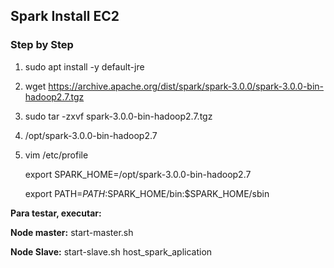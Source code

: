 ## Spark Install EC2

### Step by Step

1. sudo apt install -y default-jre

2. wget https://archive.apache.org/dist/spark/spark-3.0.0/spark-3.0.0-bin-hadoop2.7.tgz

3. sudo tar -zxvf spark-3.0.0-bin-hadoop2.7.tgz

4. /opt/spark-3.0.0-bin-hadoop2.7

5. vim /etc/profile

   export SPARK_HOME=/opt/spark-3.0.0-bin-hadoop2.7
   
   export PATH=$PATH:$SPARK_HOME/bin:$SPARK_HOME/sbin

**Para testar, executar:**

**Node master:** start-master.sh 

**Node Slave:** start-slave.sh host_spark_aplication 
